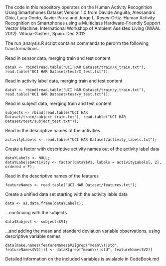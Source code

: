 The code in this repository operates on the Human Activity Recognition
Using Smartphones Dataset Version 1.0 from Davide Anguita, Alessandro
Ghio, Luca Oneto, Xavier Parra and Jorge L. Reyes-Ortiz. Human Activity
Recognition on Smartphones using a Multiclass Hardware-Friendly Support
Vector Machine. International Workshop of Ambient Assisted Living (IWAAL
2012). Vitoria-Gasteiz, Spain. Dec 2012

The run\_analysis.R script contains commands to perorm the following
transformations.

Read in sensor data, merging train and test content

    dataX <- rbind(read.table("UCI HAR Dataset/train/X_train.txt"), read.table("UCI HAR Dataset/test/X_test.txt"));

Read in activity label data, merging train and test content

    dataY <- rbind(read.table("UCI HAR Dataset/train/y_train.txt"), read.table("UCI HAR Dataset/test/y_test.txt"));

Read in subject data, merging train and test content

    subjects <- rbind(read.table("UCI HAR Dataset/train/subject_train.txt"), read.table("UCI HAR Dataset/test/subject_test.txt"));

Read in the descriptive names of the activities

    activityLabels <- read.table("UCI HAR Dataset/activity_labels.txt");

Create a factor with descriptive activity names out of the activity
label data

    dataYLabels <- NULL;
    dataYLabels$Activity <- factor(dataY$V1, labels = activityLabels[, 2], ordered = F);

Read in the descriptive names of the features

    featureNames <- read.table("UCI HAR Dataset/features.txt");

Create a unified data set starting with the activity lable data

    data <- as.data.frame(dataYLabels);

…continuing with the subjects

    data$Subject <- subjects$V1;

…and adding the mean and standard deviation variable observations, using
descriptive variable names

    data[make.names(featureNames$V2[grep("mean\\(|std", featureNames$V2)])] <- dataX[grep("mean\\(|std", featureNames$V2)]

Detailed information on the included variables is avialable in
CodeBook.md

